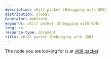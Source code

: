 ```yaml
---
description: vKill packet (Debugging with GDB)
distribution: global
Generator: makeinfo
keywords: vKill packet (Debugging with GDB)
lang: en
resource-type: document
title: vKill packet (Debugging with GDB)
---
```

The node you are looking for is at [vKill packet](Packets.html#vKill-packet).
